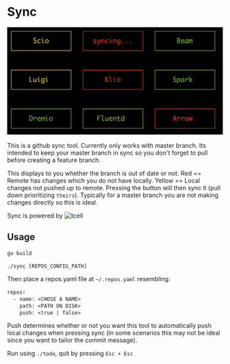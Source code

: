 
# Sync

![Screenshot](https://github.com/kyprifog/sync/blob/master/images/screenshot.png)

This is a github sync tool.  Currently only works with master branch.  Its intended to keep your master branch in sync so you don't forget to pull before creating a feature branch.

This displays to you whether the branch is out of date or not.  Red == Remote has changes which you do not have locally. Yellow == Local changes not pushed up to remote.  Pressing the button will then sync it (pull down prioritizing `theirs`).  Typically for a master branch you are not making changes directly so this is ideal.

Sync is powered by ![tcell](https://github.com/gdamore/tcell)

## Usage

```
go build
```

```
./sync [REPOS_CONFIG_PATH]

```

Then place a repos.yaml file at `~/.repos.yaml` resembling:

```
repos:
  - name: <CHOSE A NAME>
    path: <PATH ON DISK>
    push: <true | false>
```

Push determines whether or not you want this tool to automatically push local changes when pressing sync (in some scenarios this may not be ideal since you want to tailor the commit message).

Run using `./todo`, quit by pressing `Esc + Esc`
